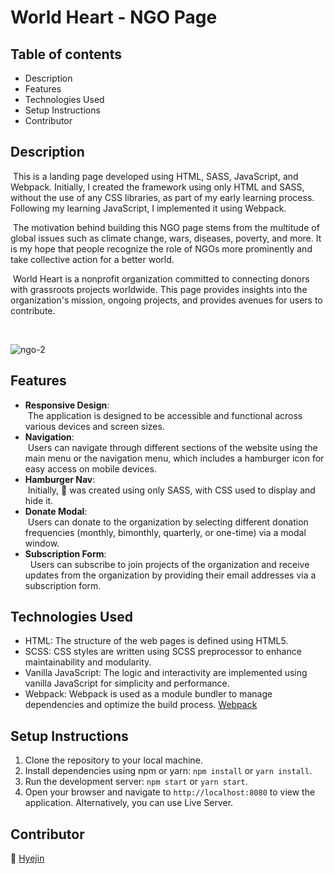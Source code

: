 # World Heart - NGO Page

## Table of contents

- Description
- Features
- Technologies Used
- Setup Instructions
- Contributor

## Description


&nbsp;This is a landing page developed using HTML, SASS, JavaScript, and Webpack. Initially, I created the framework using only HTML and SASS, without the use of any CSS libraries, as part of my early learning process. Following my learning JavaScript, I implemented it using Webpack.

&nbsp;The motivation behind building this NGO page stems from the multitude of global issues such as climate change, wars, diseases, poverty, and more. It is my hope that people recognize the role of NGOs more prominently and take collective action for a better world.

&nbsp;World Heart is a nonprofit organization committed to connecting donors with grassroots projects worldwide. This page provides insights into the organization's mission, ongoing projects, and provides avenues for users to contribute. 

<BR />

![ngo-2](https://github.com/hyejin-seok/world-heart-NGO-page/assets/132785671/41266b04-68d7-4e92-8983-97e576c212ac)


## Features


- **Responsive Design**: <br />
&nbsp;The application is designed to be accessible and functional across various devices and screen sizes.
- **Navigation**: <br />
&nbsp;Users can navigate through different sections of the website using the main menu or the navigation menu, which includes a hamburger icon for easy access on mobile devices.
- **Hamburger Nav**: <br />
&nbsp;Initially, 🍔 was created using only SASS, with CSS used to display and hide it.
- **Donate Modal**: <br />
&nbsp;Users can donate to the organization by selecting different donation frequencies (monthly, bimonthly, quarterly, or one-time) via a modal window.
- **Subscription Form**: <br />
&nbsp; Users can subscribe to join projects of the organization and receive updates from the organization by providing their email addresses via a subscription form.

## Technologies Used

- HTML: The structure of the web pages is defined using HTML5.
- SCSS: CSS styles are written using SCSS preprocessor to enhance maintainability and modularity.
- Vanilla JavaScript: The logic and interactivity are implemented using vanilla JavaScript for simplicity and performance.
- Webpack: Webpack is used as a module bundler to manage dependencies and optimize the build process. [Webpack](https://webpack.js.org/)


## Setup Instructions

1. Clone the repository to your local machine.
2. Install dependencies using npm or yarn: `npm install` or `yarn install`.
3. Run the development server: `npm start` or `yarn start`.
4. Open your browser and navigate to `http://localhost:8080` to view the application. Alternatively, you can use Live Server.


## Contributor
🌻 [Hyejin](https://github.com/hyejin-seok)
